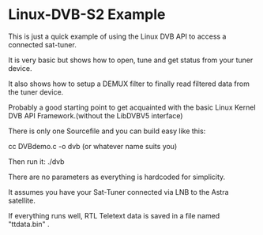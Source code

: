 # Linux-DVB-S2 Example

This is just a quick example of using the Linux DVB API to access a connected sat-tuner. 

It is very basic but shows how to open, tune and get status from your tuner device. 

It also shows how to setup a DEMUX filter to finally read filtered data from the tuner device. 

Probably a good starting point to get acquainted with the basic Linux Kernel DVB API Framework.(without the LibDVBV5 interface) 

There is only one Sourcefile and you can build easy like this: 
 
cc DVBdemo.c -o dvb   (or whatever name suits you) 

Then run it:  ./dvb 

There are no parameters as everything is hardcoded for simplicity. 

It assumes you have your Sat-Tuner connected via LNB to the Astra satellite. 

If everything runs well, RTL Teletext data is saved in a file named "ttdata.bin" .
